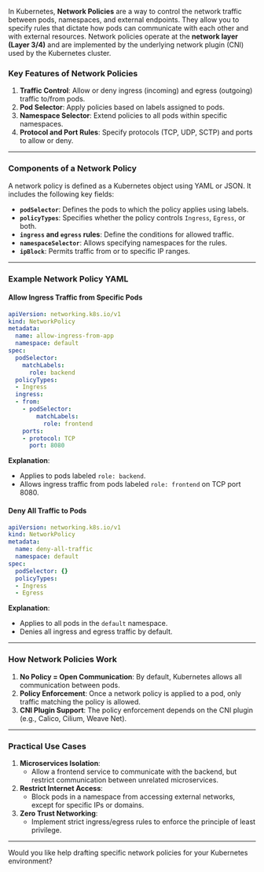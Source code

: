 In Kubernetes, **Network Policies** are a way to control the network traffic between pods, namespaces, and external endpoints. They allow you to specify rules that dictate how pods can communicate with each other and with external resources. Network policies operate at the **network layer (Layer 3/4)** and are implemented by the underlying network plugin (CNI) used by the Kubernetes cluster.

### Key Features of Network Policies
1. **Traffic Control**: Allow or deny ingress (incoming) and egress (outgoing) traffic to/from pods.
2. **Pod Selector**: Apply policies based on labels assigned to pods.
3. **Namespace Selector**: Extend policies to all pods within specific namespaces.
4. **Protocol and Port Rules**: Specify protocols (TCP, UDP, SCTP) and ports to allow or deny.

---

### Components of a Network Policy
A network policy is defined as a Kubernetes object using YAML or JSON. It includes the following key fields:
- **`podSelector`**: Defines the pods to which the policy applies using labels.
- **`policyTypes`**: Specifies whether the policy controls `Ingress`, `Egress`, or both.
- **`ingress` and `egress` rules**: Define the conditions for allowed traffic.
- **`namespaceSelector`**: Allows specifying namespaces for the rules.
- **`ipBlock`**: Permits traffic from or to specific IP ranges.

---

### Example Network Policy YAML
#### Allow Ingress Traffic from Specific Pods
```yaml
apiVersion: networking.k8s.io/v1
kind: NetworkPolicy
metadata:
  name: allow-ingress-from-app
  namespace: default
spec:
  podSelector:
    matchLabels:
      role: backend
  policyTypes:
  - Ingress
  ingress:
  - from:
    - podSelector:
        matchLabels:
          role: frontend
    ports:
    - protocol: TCP
      port: 8080
```
**Explanation**:
- Applies to pods labeled `role: backend`.
- Allows ingress traffic from pods labeled `role: frontend` on TCP port 8080.

#### Deny All Traffic to Pods
```yaml
apiVersion: networking.k8s.io/v1
kind: NetworkPolicy
metadata:
  name: deny-all-traffic
  namespace: default
spec:
  podSelector: {}
  policyTypes:
  - Ingress
  - Egress
```
**Explanation**:
- Applies to all pods in the `default` namespace.
- Denies all ingress and egress traffic by default.

---

### How Network Policies Work
1. **No Policy = Open Communication**: By default, Kubernetes allows all communication between pods.
2. **Policy Enforcement**: Once a network policy is applied to a pod, only traffic matching the policy is allowed.
3. **CNI Plugin Support**: The policy enforcement depends on the CNI plugin (e.g., Calico, Cilium, Weave Net).

---

### Practical Use Cases
1. **Microservices Isolation**:
   - Allow a frontend service to communicate with the backend, but restrict communication between unrelated microservices.
2. **Restrict Internet Access**:
   - Block pods in a namespace from accessing external networks, except for specific IPs or domains.
3. **Zero Trust Networking**:
   - Implement strict ingress/egress rules to enforce the principle of least privilege.

---

Would you like help drafting specific network policies for your Kubernetes environment?
